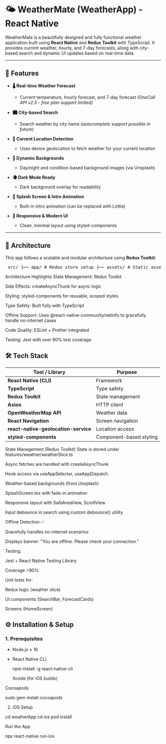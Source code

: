 # 🌤️ WeatherMate (WeatherApp) - React Native

WeatherMate is a beautifully designed and fully functional weather application built using **React Native** and **Redux Toolkit** with TypeScript. It provides current weather, hourly, and 7-day forecasts, along with city-based search and dynamic UI updates based on real-time data.

---

## 🚀 Features

- **🌡️ Real-time Weather Forecast**
  - Current temperature, hourly forecast, and 7-day forecast *(OneCall API v2.5 - free plan support limited)*

- **🏙️ City-based Search**
  - Search weather by city name *(autocomplete support possible in future)*

- **📍 Current Location Detection**
  - Uses device geolocation to fetch weather for your current location

- **🌅 Dynamic Backgrounds**
  - Day/night and condition-based background images (via Unsplash)

- **🌘 Dark Mode Ready**
  - Dark background overlay for readability

- **💫 Splash Screen & Intro Animation**
  - Built-in intro animation (can be replaced with Lottie)

- **📱 Responsive & Modern UI**
  - Clean, minimal layout using styled-components

---

## 🧱 Architecture

This app follows a scalable and modular architecture using **Redux Toolkit**:

<pre> src/ ├── app/ # Redux store setup ├── assets/ # Static assets like logos ├── components/ # UI components (SearchBar, ForecastCards, etc.) ├── features/weather/ # Weather slice, async thunks (fetchWeatherByCity, fetchWeatherByCoords) ├── hooks/ # Typed Redux hooks (useAppDispatch, useAppSelector) ├── screens/ # Screen-level views (HomeScreen, SplashScreen) ├── services/ # Weather API calls (Axios + OpenWeatherMap) ├── styles/ # Styled-components definitions ├── types/ # Global TypeScript interfaces ├── utils/ # Utility helpers (debounce.ts, network.ts) ├── __tests__/ # Unit tests │ ├── components/ # e.g., SearchBar.test.tsx │ ├── screens/ # e.g., HomeScreen.test.tsx │ ├── features/ # Redux slice/thunk tests │ └── utils/ # Utility test cases (network/debounce) └── __mocks__/ # Jest mocks (optional) </pre>

Architecture Highlights
State Management: Redux Toolkit

Side Effects: createAsyncThunk for async logic

Styling: styled-components for reusable, scoped styles

Type Safety: Built fully with TypeScript

Offline Support: Uses @react-native-community/netinfo to gracefully handle no-internet cases

Code Quality: ESLint + Prettier integrated

Testing: Jest with over 90% test coverage



## 🛠️ Tech Stack

| Tool / Library              | Purpose                            |
|----------------------------|------------------------------------|
| **React Native (CLI)**     | Framework                          |
| **TypeScript**             | Type safety                        |
| **Redux Toolkit**          | State management                   |
| **Axios**                  | HTTP client                        |
| **OpenWeatherMap API**     | Weather data                       |
| **React Navigation**       | Screen navigation                  |
| **react-native-geolocation-service** | Location access          |
| **styled-components**      | Component-based styling            |


State Management (Redux Toolkit)
State is stored under features/weather/weatherSlice.ts

Async fetches are handled with createAsyncThunk

Hook access via useAppSelector, useAppDispatch


Weather-based backgrounds (from Unsplash)

SplashScreen.tsx with fade-in animation

Responsive layout with SafeAreaView, ScrollView

Input debounce in search using custom debounce() utility

Offline Detection ✅

Gracefully handles no-internet scenarios

Displays banner: "You are offline. Please check your connection."

Testing:

Jest + React Native Testing Library

Coverage >90%

Unit tests for:

Redux logic (weather slice)

UI components (SearchBar, ForecastCards)

Screens (HomeScreen)


## ⚙️ Installation & Setup

### 1. Prerequisites

- Node.js ≥ 16  
- React Native CLI
  
  npm install -g react-native-cli

  Xcode (for iOS builds)

Cocoapods

sudo gem install cocoapods


2. iOS Setup

cd weatherApp
cd ios
pod install


Run the App

npx react-native run-ios


